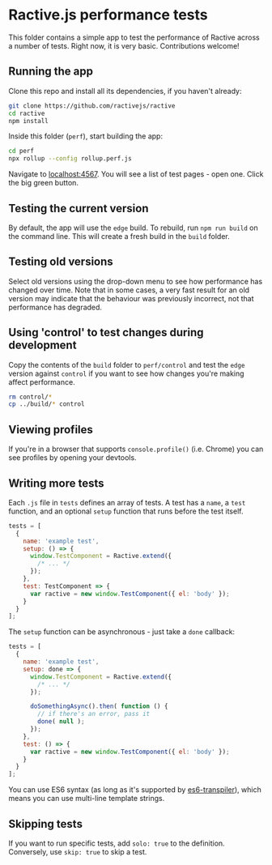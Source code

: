 # Ractive.js performance tests

This folder contains a simple app to test the performance of Ractive across a number of tests. Right now, it is very basic. Contributions welcome!


## Running the app

Clone this repo and install all its dependencies, if you haven't already:

```bash
git clone https://github.com/ractivejs/ractive
cd ractive
npm install
```

Inside this folder (`perf`), start building the app:

```bash
cd perf
npx rollup --config rollup.perf.js
```

Navigate to [localhost:4567](http://localhost:4567). You will see a list of test pages - open one. Click the big green button.


## Testing the current version

By default, the app will use the `edge` build. To rebuild, run `npm run build` on the command line. This will create a fresh build in the `build` folder.


## Testing old versions

Select old versions using the drop-down menu to see how performance has changed over time. Note that in some cases, a very fast result for an old version may indicate that the behaviour was previously incorrect, not that performance has degraded.


## Using 'control' to test changes during development

Copy the contents of the `build` folder to `perf/control` and test the `edge` version against `control` if you want to see how changes you're making affect performance.

```bash
rm control/*
cp ../build/* control
```


## Viewing profiles

If you're in a browser that supports `console.profile()` (i.e. Chrome) you can see profiles by opening your devtools.


## Writing more tests

Each `.js` file in `tests` defines an array of tests. A test has a `name`, a `test` function, and an optional `setup` function that runs before the test itself.

```js
tests = [
  {
    name: 'example test',
    setup: () => {
      window.TestComponent = Ractive.extend({
        /* ... */
      });
    },
    test: TestComponent => {
      var ractive = new window.TestComponent({ el: 'body' });
    }
  }
];
```

The `setup` function can be asynchronous - just take a `done` callback:

```js
tests = [
  {
    name: 'example test',
    setup: done => {
      window.TestComponent = Ractive.extend({
        /* ... */
      });

      doSomethingAsync().then( function () {
        // if there's an error, pass it
        done( null );
      });
    },
    test: () => {
      var ractive = new window.TestComponent({ el: 'body' });
    }
  }
];
```

You can use ES6 syntax (as long as it's supported by [es6-transpiler](https://github.com/termi/es6-transpiler)), which means you can use multi-line template strings.


## Skipping tests

If you want to run specific tests, add `solo: true` to the definition. Conversely, use `skip: true` to skip a test.

